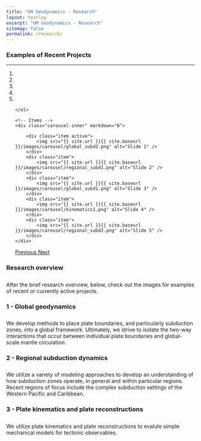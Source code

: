 ```yaml
---
title: "UM Geodynamics - Research"
layout: textlay
excerpt: "UM Geodynamics - Research"
sitemap: false
permalink: /research/
---
```

<h3 style="font-weight: bold">Examples of Recent Projects</h3> 

<hr size="20" noshade> 

<div markdown="0" id="carousel" class="carousel slide" data-ride="carousel" data-interval="false" data-pause="hover" >
    <!-- Menu -->
    <ol class="carousel-indicators">
        <li data-target="#carousel" data-slide-to="0" class="active"></li>
        <li data-target="#carousel" data-slide-to="1"></li>
        <li data-target="#carousel" data-slide-to="2"></li>
        <li data-target="#carousel" data-slide-to="3"></li>
        <li data-target="#carousel" data-slide-to="4"></li>

    </ol>

    <!-- Items -->
    <div class="carousel-inner" markdown="0">

        <div class="item active">
            <img src="{{ site.url }}{{ site.baseurl }}/images/carousel/global_subd2.png" alt="Slide 1" />
        </div>
        <div class="item">
            <img src="{{ site.url }}{{ site.baseurl }}/images/carousel/regional_subd1.png" alt="Slide 2" />
        </div>
        <div class="item">
            <img src="{{ site.url }}{{ site.baseurl }}/images/carousel/global_subd1.png" alt="Slide 3" />
        </div>
        <div class="item">
            <img src="{{ site.url }}{{ site.baseurl }}/images/carousel/kinematics1.png" alt="Slide 4" />
        </div>
        <div class="item">
            <img src="{{ site.url }}{{ site.baseurl }}/images/carousel/regional_subd2.png" alt="Slide 5" />
        </div>
    </div>
  <a class="left carousel-control" href="#carousel" role="button" data-slide="prev">
    <span class="glyphicon glyphicon-chevron-left" aria-hidden="true"></span>
    <span class="sr-only">Previous</span>
  </a>
  <a class="right carousel-control" href="#carousel" role="button" data-slide="next">
    <span class="glyphicon glyphicon-chevron-right" aria-hidden="true"></span>
    <span class="sr-only">Next</span>
  </a>
</div>

<h3 style="font-weight: bold">Research overview</h3> 
<p style="padding-top:10px">
After the  brief research overview, below, check out the images for examples of recent or currently active projects.
</p>

<h3 style="font-weight: bold">1 - Global geodynamics</h3>
<p style="padding-top:10px">
We develop methods to place plate boundaries, and particularly subduction zones, into a global framework. Ultimately, we strive to isolate the two-way interactions that occur between individual plate boundaries and global-scale mantle circulation.
</p>

<h3 style="font-weight: bold">2 - Regional subduction dynamics</h3>
<p style="padding-top:10px">
We utilize a variety of modeling approaches to develop an understanding of how subduction zones operate, in general and within particular regions. Recent regions of focus include the complex subduction settings of the Western Pacific and Caribbean.
</p>

<h3 style="font-weight: bold">3 - Plate kinematics and plate reconstructions</h3>
<p style="padding-top:10px">
We utilize plate kinematics and plate reconstructions to evalute simple mechanical models for tectonic observables.
</p>


